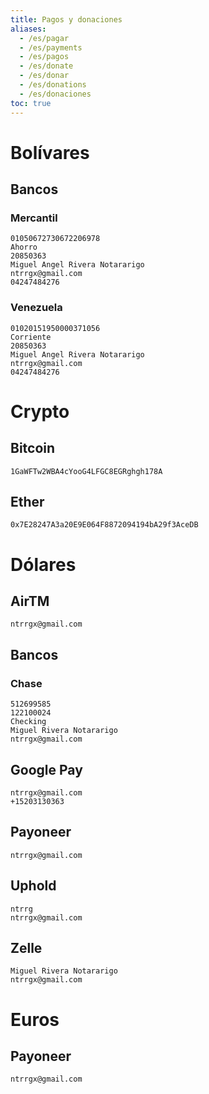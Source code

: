 ```yaml
---
title: Pagos y donaciones
aliases:
  - /es/pagar
  - /es/payments
  - /es/pagos
  - /es/donate
  - /es/donar
  - /es/donations
  - /es/donaciones
toc: true
---
```


# Bolívares

## Bancos

### Mercantil

```
01050672730672206978
Ahorro
20850363
Miguel Angel Rivera Notararigo
ntrrgx@gmail.com
04247484276
```

### Venezuela

```
01020151950000371056
Corriente
20850363
Miguel Angel Rivera Notararigo
ntrrgx@gmail.com
04247484276
```

# Crypto

## Bitcoin

```
1GaWFTw2WBA4cYooG4LFGC8EGRghgh178A
```

## Ether

```
0x7E28247A3a20E9E064F8872094194bA29f3AceDB
```

# Dólares

## AirTM

```
ntrrgx@gmail.com
```

## Bancos

### Chase

```
512699585
122100024
Checking
Miguel Rivera Notararigo
ntrrgx@gmail.com
```

## Google Pay

```
ntrrgx@gmail.com
+15203130363
```

## Payoneer

```
ntrrgx@gmail.com
```

## Uphold

```
ntrrg
ntrrgx@gmail.com
```

## Zelle

```
Miguel Rivera Notararigo
ntrrgx@gmail.com
```

# Euros

## Payoneer

```
ntrrgx@gmail.com
```

